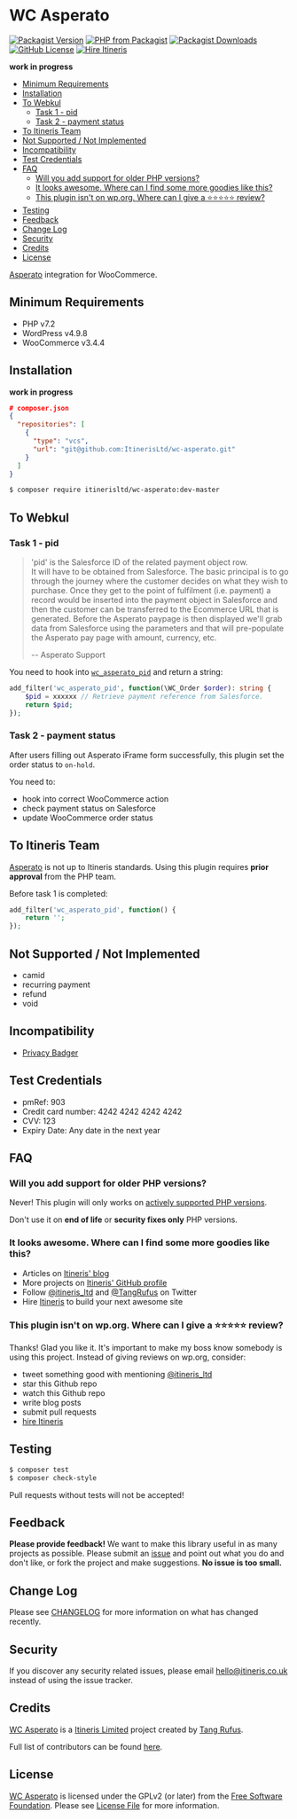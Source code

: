 # WC Asperato

[![Packagist Version](https://img.shields.io/packagist/v/itinerisltd/wc-asperato.svg)](https://packagist.org/packages/itinerisltd/wc-asperato)
[![PHP from Packagist](https://img.shields.io/packagist/php-v/itinerisltd/wc-asperato.svg)](https://packagist.org/packages/itinerisltd/wc-asperato)
[![Packagist Downloads](https://img.shields.io/packagist/dt/itinerisltd/wc-asperato.svg)](https://packagist.org/packages/itinerisltd/wc-asperato)
[![GitHub License](https://img.shields.io/github/license/itinerisltd/wc-asperato.svg)](https://github.com/ItinerisLtd/wc-asperato/blob/master/LICENSE)
[![Hire Itineris](https://img.shields.io/badge/Hire-Itineris-ff69b4.svg)](https://www.itineris.co.uk/contact/)

**work in progress**

<!-- START doctoc generated TOC please keep comment here to allow auto update -->
<!-- DON'T EDIT THIS SECTION, INSTEAD RE-RUN doctoc TO UPDATE -->


- [Minimum Requirements](#minimum-requirements)
- [Installation](#installation)
- [To Webkul](#to-webkul)
  - [Task 1 - pid](#task-1---pid)
  - [Task 2 - payment status](#task-2---payment-status)
- [To Itineris Team](#to-itineris-team)
- [Not Supported / Not Implemented](#not-supported--not-implemented)
- [Incompatibility](#incompatibility)
- [Test Credentials](#test-credentials)
- [FAQ](#faq)
  - [Will you add support for older PHP versions?](#will-you-add-support-for-older-php-versions)
  - [It looks awesome. Where can I find some more goodies like this?](#it-looks-awesome-where-can-i-find-some-more-goodies-like-this)
  - [This plugin isn't on wp.org. Where can I give a ⭐️⭐️⭐️⭐️⭐️ review?](#this-plugin-isnt-on-wporg-where-can-i-give-a-%EF%B8%8F%EF%B8%8F%EF%B8%8F%EF%B8%8F%EF%B8%8F-review)
- [Testing](#testing)
- [Feedback](#feedback)
- [Change Log](#change-log)
- [Security](#security)
- [Credits](#credits)
- [License](#license)

<!-- END doctoc generated TOC please keep comment here to allow auto update -->

[Asperato](https://asperato.com/) integration for WooCommerce.

## Minimum Requirements

- PHP v7.2
- WordPress v4.9.8
- WooCommerce v3.4.4

## Installation

**work in progress**

```json
# composer.json
{
  "repositories": [
    {
      "type": "vcs",
      "url": "git@github.com:ItinerisLtd/wc-asperato.git"
    }
  ]
}
```

```bash
$ composer require itinerisltd/wc-asperato:dev-master
```

## To Webkul

### Task 1 - pid

> 'pid' is the Salesforce ID of the related payment object row.  
> It will have to be obtained from Salesforce.
> The basic principal is to go through the journey where the customer decides on what they wish to purchase.
> Once they get to the point of fulfilment (i.e. payment) a record would be inserted into the payment object in Salesforce and then the customer can be transferred to the Ecommerce URL that is generated.  Before the Asperato paypage is then displayed we'll grab data from Salesforce using the parameters and that will pre-populate the Asperato pay page with amount, currency, etc.
>
> -- Asperato Support

You need to hook into [`wc_asperato_pid`](./src/GatewayOperations/Receipt.php) and return a string:
```php
add_filter('wc_asperato_pid', function(\WC_Order $order): string {
    $pid = xxxxxx // Retrieve payment reference from Salesforce.
    return $pid;
});
```

### Task 2 - payment status

After users filling out Asperato iFrame form successfully, this plugin set the order status to `on-hold`.

You need to:
- hook into correct WooCommerce action
- check payment status on Salesforce
- update WooCommerce order status

## To Itineris Team

[Asperato](https://asperato.com/) is not up to Itineris standards.
Using this plugin requires **prior approval** from the PHP team.

Before task 1 is completed:
```php
add_filter('wc_asperato_pid', function() {
    return '';
});
```

## Not Supported / Not Implemented

- camid
- recurring payment
- refund
- void

## Incompatibility

- [Privacy Badger](https://www.eff.org/privacybadger)

## Test Credentials

- pmRef: 903
- Credit card number: 4242 4242 4242 4242
- CVV: 123
- Expiry Date: Any date in the next year

## FAQ

### Will you add support for older PHP versions?

Never! This plugin will only works on [actively supported PHP versions](https://secure.php.net/supported-versions.php).

Don't use it on **end of life** or **security fixes only** PHP versions.

### It looks awesome. Where can I find some more goodies like this?

- Articles on [Itineris' blog](https://www.itineris.co.uk/blog/)
- More projects on [Itineris' GitHub profile](https://github.com/itinerisltd)
- Follow [@itineris_ltd](https://twitter.com/itineris_ltd) and [@TangRufus](https://twitter.com/tangrufus) on Twitter
- Hire [Itineris](https://www.itineris.co.uk/services/) to build your next awesome site

### This plugin isn't on wp.org. Where can I give a ⭐️⭐️⭐️⭐️⭐️ review?

Thanks! Glad you like it. It's important to make my boss know somebody is using this project. Instead of giving reviews on wp.org, consider:

- tweet something good with mentioning [@itineris_ltd](https://twitter.com/itineris_ltd)
- star this Github repo
- watch this Github repo
- write blog posts
- submit pull requests
- [hire Itineris](https://www.itineris.co.uk/services/)

## Testing

```bash
$ composer test
$ composer check-style
```

Pull requests without tests will not be accepted!

## Feedback

**Please provide feedback!** We want to make this library useful in as many projects as possible.
Please submit an [issue](https://github.com/ItinerisLtd/wc-asperato/issues/new) and point out what you do and don't like, or fork the project and make suggestions.
**No issue is too small.**

## Change Log

Please see [CHANGELOG](./CHANGELOG.md) for more information on what has changed recently.

## Security

If you discover any security related issues, please email hello@itineris.co.uk instead of using the issue tracker.

## Credits

[WC Asperato](https://github.com/ItinerisLtd/wc-asperato) is a [Itineris Limited](https://www.itineris.co.uk/) project created by [Tang Rufus](https://typist.tech).

Full list of contributors can be found [here](https://github.com/ItinerisLtd/wc-asperato/graphs/contributors).

## License

[WC Asperato](https://github.com/ItinerisLtd/wc-asperato) is licensed under the GPLv2 (or later) from the [Free Software Foundation](http://www.fsf.org/).
Please see [License File](LICENSE) for more information.
